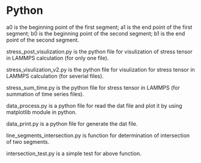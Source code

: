 # Python
a0 is the beginning point of the first segment;
a1 is the end point of the first segment;
b0 is the beginning point of the second segment;
b1 is the end point of the second segment.

stress_post_visulization.py is the python file for visulization of stress tensor in LAMMPS calculation (for only one file).

stress_visulization_v2.py is the python file for visulization for stress tensor in LAMMPS calculation (for severial files).

stress_sum_time.py is the python file for stress tensor in LAMMPS (for summation of time series files).

data_process.py is a python file for read the dat file and plot it by using matplotlib module in python.

data_print.py is a python file for generate the dat file.

line_segments_intersection.py is function for determination of intersection of two segments.

intersection_test.py is a simple test for above function.
